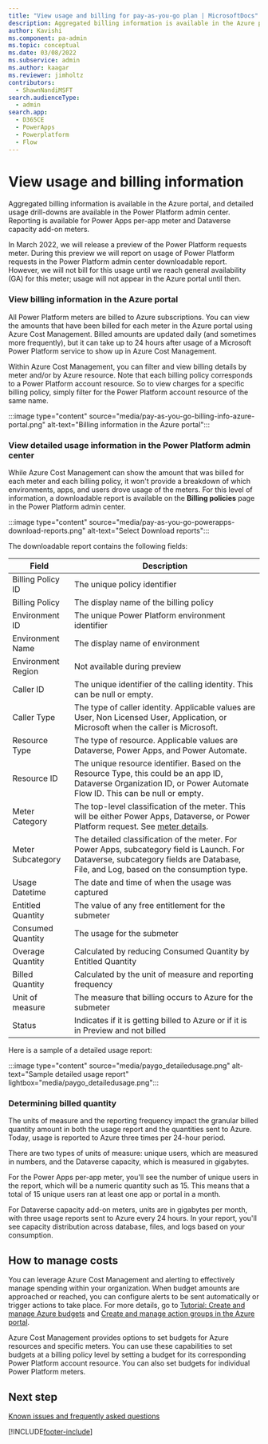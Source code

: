 ```yaml
---
title: "View usage and billing for pay-as-you-go plan | MicrosoftDocs"
description: Aggregated billing information is available in the Azure portal, and detailed usage drill-downs are available in the Power Platform admin center.
author: Kavishi
ms.component: pa-admin
ms.topic: conceptual
ms.date: 03/08/2022
ms.subservice: admin
ms.author: kaagar
ms.reviewer: jimholtz 
contributors:
  - ShawnNandiMSFT
search.audienceType: 
  - admin
search.app:
  - D365CE
  - PowerApps
  - Powerplatform
  - Flow
---
```

# View usage and billing information

Aggregated billing information is available in the Azure portal, and detailed usage drill-downs are available in the Power Platform admin center. Reporting is available for Power Apps per-app meter and Dataverse capacity add-on meters.

In March 2022, we will release a preview of the Power Platform requests meter. During this preview we will report on usage of Power Platform requests in the Power Platform admin center downloadable report. However, we will not bill for this usage until we reach general availability (GA) for this meter; usage will not appear in the Azure portal until then. 

### View billing information in the Azure portal

All Power Platform meters are billed to Azure subscriptions. You can view the amounts that have been billed for each meter in the Azure portal using Azure Cost Management. Billed amounts are updated daily (and sometimes more frequently), but it can take up to 24 hours after usage of a Microsoft Power Platform service to show up in Azure Cost Management.

Within Azure Cost Management, you can filter and view billing details by meter and/or by Azure resource. Note that each billing policy corresponds to a Power Platform account resource. So to view charges for a specific billing policy, simply filter for the Power Platform account resource of the same name.

:::image type="content" source="media/pay-as-you-go-billing-info-azure-portal.png" alt-text="Billing information in the Azure portal":::

### View detailed usage information in the Power Platform admin center

While Azure Cost Management can show the amount that was billed for each meter and each billing policy, it won't provide a breakdown of which environments, apps, and users drove usage of the meters. For this level of information, a downloadable report is available on the **Billing policies** page in the Power Platform admin center.

:::image type="content" source="media/pay-as-you-go-powerapps-download-reports.png" alt-text="Select Download reports":::

The downloadable report contains the following fields:


| Field                  | Description            |
|------------------------|------------------------|
| Billing Policy ID       | The unique policy identifier |
| Billing Policy | The display name of the billing policy |
| Environment ID | The unique Power Platform environment identifier |
| Environment Name | The display name of environment |
| Environment Region | Not available during preview |
| Caller ID | The unique identifier of the calling identity. This can be null or empty. |
| Caller Type | The type of caller identity. Applicable values are User, Non Licensed User, Application, or Microsoft when the caller is Microsoft. |
| Resource Type | The type of resource. Applicable values are Dataverse, Power Apps, and Power Automate. |
| Resource ID | The unique resource identifier. Based on the Resource Type, this could be an app ID, Dataverse Organization ID, or Power Automate Flow ID. This can be null or empty.|
| Meter Category | The top-level classification of the meter. This will be either Power Apps, Dataverse, or Power Platform request. See [meter details](pay-as-you-go-meters.md). |
| Meter Subcategory | The detailed classification of the meter. For Power Apps, subcategory field is Launch. For Dataverse, subcategory fields are Database, File, and Log, based on the consumption type.
| Usage Datetime | The date and time of when the usage was captured |
| Entitled Quantity | The value of any free entitlement for the submeter |
| Consumed Quantity | The usage for the submeter |
| Overage Quantity | Calculated by reducing Consumed Quantity by Entitled Quantity | 
| Billed Quantity | Calculated by the unit of measure and reporting frequency |
| Unit of measure | The measure that billing occurs to Azure for the submeter |
| Status | Indicates if it is getting billed to Azure or if it is in Preview and not billed |


Here is a sample of a detailed usage report:

:::image type="content" source="media/paygo_detailedusage.png" alt-text="Sample detailed usage report" lightbox="media/paygo_detailedusage.png":::


### Determining billed quantity

The units of measure and the reporting frequency impact the granular billed quantity amount in both the usage report and the quantities sent to Azure.  Today, usage is reported to Azure three times per 24-hour period. 

There are two types of units of measure: unique users, which are measured in numbers, and the Dataverse capacity, which is measured in gigabytes.

For the Power Apps per-app meter, you'll see the number of unique users in the report, which will be a numeric quantity such as 15. This means that a total of 15 unique users ran at least one app or portal in a month.

For Dataverse capacity add-on meters, units are in gigabytes per month, with three usage reports sent to Azure every 24 hours. In your report, you'll see capacity distribution across database, files, and logs based on your consumption. 

## How to manage costs

You can leverage Azure Cost Management and alerting to effectively manage spending within your organization. When budget amounts are approached or reached, you can configure alerts to be sent automatically or trigger actions to take place. For more details, go to [Tutorial: Create and manage Azure budgets](/azure/cost-management-billing/costs/tutorial-acm-create-budgets) and [Create and manage action groups in the Azure portal](/azure/azure-monitor/alerts/action-groups).  

Azure Cost Management provides options to set budgets for Azure resources and specific meters. You can use these capabilities to set budgets at a billing policy level by setting a budget for its corresponding Power Platform account resource. You can also set budgets for individual Power Platform meters.

## Next step

[Known issues and frequently asked questions](pay-as-you-go-issues-faq.md)



[!INCLUDE[footer-include](../includes/footer-banner.md)]
